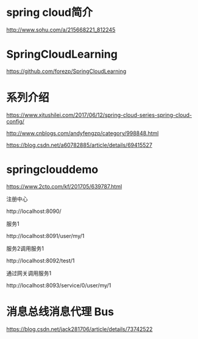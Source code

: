
# spring cloud简介
  http://www.sohu.com/a/215668221_812245

# SpringCloudLearning
   https://github.com/forezp/SpringCloudLearning

# 系列介绍

   https://www.xjtushilei.com/2017/06/12/spring-cloud-series-spring-cloud-config/
   
   http://www.cnblogs.com/andyfengzp/category/998848.html
   
   https://blog.csdn.net/a60782885/article/details/69415527

# springclouddemo
   https://www.2cto.com/kf/201705/639787.html
   
  注册中心
  
  http://localhost:8090/
  
  服务1
  
  http://localhost:8091/user/my/1
  
  服务2调用服务1
  
  http://localhost:8092/test/1
  
  通过网关调用服务1
  
  http://localhost:8093/service/0/user/my/1
  
# 消息总线消息代理 Bus

  https://blog.csdn.net/jack281706/article/details/73742522



